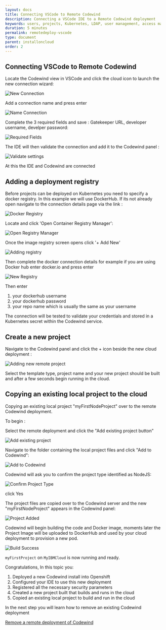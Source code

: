 ```yaml
---
layout: docs
title: Connecting VSCode to Remote Codewind
description: Connecting a VSCode IDE to a Remote Codewind deployment
keywords: users, projects, Kubernetes, LDAP, user management, access management, login, deployment, pod, security, securing cloud connection, remote deployment of Codewind
duration: 5 minutes
permalink: remotedeploy-vscode
type: document
parent: installoncloud
order: 2
---
```


## Connecting VSCode to Remote Codewind

Locate the Codewind view in VSCode and click the cloud icon to launch the new connection wizard:

![New Connection](./images/remotevs/newConnection.png)

Add a connection name and press enter

![Name Connection](./images/remotevs/connectionName.png)

Complete the 3 required fields and save : Gatekeeper URL,  developer username, develper password:

![Required Fields](./images/remotevs/connectionCreds.png)

The IDE will then validate the connection and add it to the Codewind panel :

![Validate settings](./images/remotevs/connectionAdded.png)

At this the IDE and Codewind are connected

## Adding a deployment registry

Before projects can be deployed on Kubernetes you need to specify a docker registry. In this example we will use DockerHub.  If its not already open navigate to the connection details page via the link :

![Docker Registry](./images/remotevs/connectionSettings.png)

Locate and click 'Open Container Registry Manager':

![Open Registry Manager](./images/remotevs/registryManager.png)

Once the image registry screen opens click '+ Add New'

![Adding registry](./images/remotevs/ImageRegistries.png)

Then complete the docker connection details for example if you are using Docker hub enter docker.io and press enter

![New Registry](./images/remotevs/newReg1.png)

Then enter

1. your dockerhub username
2. your dockerhub password
3. your repo name which is usually the same as your username

The connection will be tested to validate your credentials and stored in a Kubernetes secret within the Codewind service.

## Create a new project

Navigate to the Codewind panel and click the + icon beside the new cloud deployment :

![Adding new remote project](./images/remotevs/newProject.png)

Select the template type, project name and your new project should be built and after a few seconds begin running in the cloud.


## Copying an existing local project to the cloud

Copying an existing local project "myFirstNodeProject" over to the remote Codewind deployment.

To begin :

Select the remote deployment and click the "Add existing project button"

![Add existing project](./images/remotevs/addExistingProject.png)

Navigate to the folder containing the local project files and click "Add to Codewind":

![Add to Codewind](./images/remotevs/existingProject.png)

Codewind will ask you to confirm the project type identified as NodeJS:

![Confirm Project Type](./images/remotevs/confirmProjectType.png)

click Yes

The project files are copied over to the Codewind server and the new "myFirstNodeProject" appears in the Codewind panel:

![Project Added](./images/remotevs/projectAdded.png)

Codewind will begin building the code and Docker image, moments later the Project Image will be uploaded to DockerHub and used by your cloud deployment to provision a new pod. 

![Build Success](./images/remotevs/buildSuccess.png)

`myFirstProject` on `MyIBMCloud` is now running and ready.

Congratulations, In this topic you:

1. Deployed a new Codewind install into Openshift
2. Configured your IDE to use this new deployment
3. Registered all the necessary security parameters
4. Created a new project built that builds and runs in the cloud
5. Copied an existing local project to build and run in the cloud

In the next step you will learn how to remove an existing Codewind deployment

<a class="cw-gettingstarted-card-link" href="remote-removing.md">Remove a remote deployment of Codewind</a>
